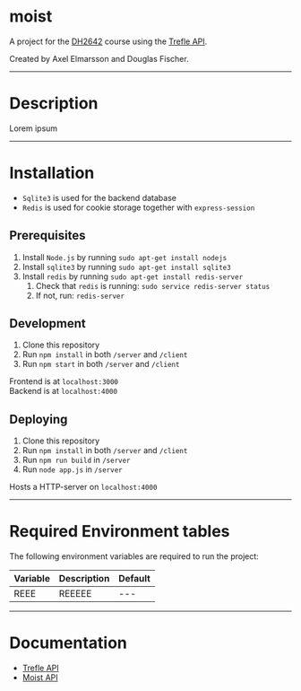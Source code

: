 # moist
A project for the [DH2642](https://www.kth.se/student/kurser/kurs/DH2642) course using the [Trefle API](https://trefle.io/).

Created by Axel Elmarsson and Douglas Fischer.

---
# Description
Lorem ipsum

---
# Installation
* `Sqlite3` is used for the backend database
* `Redis` is used for cookie storage together with `express-session`

## Prerequisites
1. Install `Node.js` by running `sudo apt-get install nodejs`
2. Install `sqlite3` by running `sudo apt-get install sqlite3`
3. Install `redis` by running `sudo apt-get install redis-server`
   1. Check that `redis` is running: `sudo service redis-server status`
   2. If not, run: `redis-server`

## Development
1. Clone this repository
2. Run `npm install` in both `/server` and `/client`
3. Run `npm start` in both `/server` and `/client`

Frontend is at `localhost:3000`<br>
Backend is at `localhost:4000`

## Deploying
1. Clone this repository
2. Run `npm install` in both `/server` and `/client`
3. Run `npm run build` in `/server`
3. Run `node app.js` in `/server`

Hosts a HTTP-server on `localhost:4000`<br>

---
# Required Environment tables
The following environment variables are required to run the project:

| Variable              | Description                           | Default                       |
|-----------------------|---------------------------------------|-------------------------------|
| REEE                  | REEEEE                                | ---                           |
---
# Documentation
* [Trefle API](https://trefle.io/)
* [Moist API](/server/api.md)
